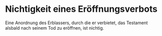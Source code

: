 # Nichtigkeit eines Eröffnungsverbots

Eine Anordnung des Erblassers, durch die er verbietet, das Testament alsbald nach seinem Tod zu eröffnen, ist nichtig.